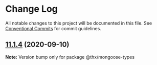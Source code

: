 # Change Log

All notable changes to this project will be documented in this file.
See [Conventional Commits](https://conventionalcommits.org) for commit guidelines.

## [11.1.4](https://github.com/thr-consulting/thr-addons/compare/@thx/mongoose-types@11.1.3...@thx/mongoose-types@11.1.4) (2020-09-10)

**Note:** Version bump only for package @thx/mongoose-types
